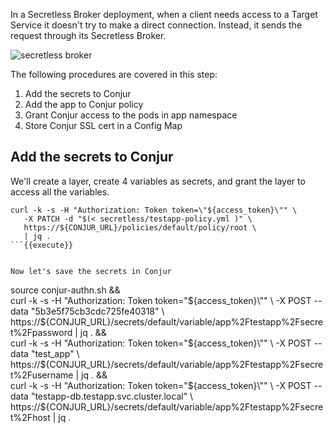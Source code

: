 

In a Secretless Broker deployment, when a client needs access to a Target Service it doesn't try to make a direct connection. Instead, it sends the request through its Secretless Broker.

![secretless broker](https://docs.conjur.org/Latest/en/Content/Resources/Images/secretless_architecture.svg)

The following procedures are covered in this step:

1. Add the secrets to Conjur
2. Add the app to Conjur policy
3. Grant Conjur access to the pods in app namespace
4. Store Conjur SSL cert in a Config Map

## Add the secrets to Conjur

We'll create a layer, create 4 variables as secrets, and grant the layer to access all the variables.

```
curl -k -s -H "Authorization: Token token=\"${access_token}\"" \
   -X PATCH -d "$(< secretless/testapp-policy.yml )" \
   https://${CONJUR_URL}/policies/default/policy/root \
   | jq . 
```{{execute}}


Now let's save the secrets in Conjur

```
source conjur-authn.sh && \
curl -k -s -H "Authorization: Token token=\"${access_token}\"" \
     -X POST --data "5b3e5f75cb3cdc725fe40318" \
     https://${CONJUR_URL}/secrets/default/variable/app%2Ftestapp%2Fsecret%2Fpassword | jq .  && \
curl -k -s -H "Authorization: Token token=\"${access_token}\"" \
     -X POST --data "test_app" \
     https://${CONJUR_URL}/secrets/default/variable/app%2Ftestapp%2Fsecret%2Fusername | jq .  && \
curl -k -s -H "Authorization: Token token=\"${access_token}\"" \
     -X POST --data "testapp-db.testapp.svc.cluster.local" \
     https://${CONJUR_URL}/secrets/default/variable/app%2Ftestapp%2Fsecret%2Fhost | jq .
```{{execute}}

